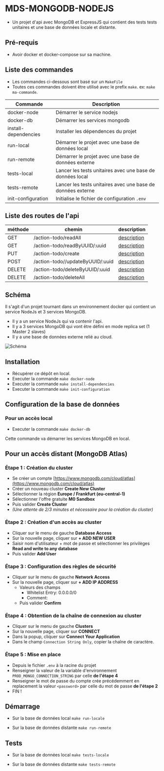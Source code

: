 # MDS-MONGODB-NODEJS

* Un projet d'api avec MongoDB et ExpressJS qui contient des tests tests unitaires et une base de données locale et distante.

## Pré-requis

* Avoir docker et docker-compose sur sa machine.

## Liste des commandes

* Les commandes ci-dessous sont basé sur un `MakeFile`
* Toutes ces commandes doivent être utilisé avec le prefix `make`. ex: `make ma-commande`.

| Commande | Description |
| --- | --- |
| docker-node | Démarrer le service nodejs |
| docker-db | Démarrer les services mongodb |
| install-dependencies | Installer les dépendences du projet |
| run-local | Démarrer le projet avec une base de données local |
| run-remote | Démarrer le projet avec une base de données externe |
| tests-local | Lancer les tests unitaires avec une base de données local |
| tests-remote | Lancer les tests unitaires avec une base de données externe |
| init-configuration | Initialise le fichier de configuration `.env`

## Liste des routes de l'api

| méthode | chemin | description |
| --- | --- | --- |
| GET | /action-todo/readAll | [description](https://github.com/musps/mds-mongodb-nodejs/blob/master/doc/doc-api-readAll.md) |
| GET | /action-todo/readByUUID/:uuid |[description](https://github.com/musps/mds-mongodb-nodejs/blob/master/doc/doc-api-readByUUID.md) |
| PUT | /action-todo/create | [description](https://github.com/musps/mds-mongodb-nodejs/blob/master/doc/doc-api-create.md) |
| POST | /action-todo//updateByUUID/:uuid | [description](https://github.com/musps/mds-mongodb-nodejs/blob/master/doc/doc-api-updateByUUID.md) |
| DELETE | /action-todo/deleteByUUID/:uuid | [description](https://github.com/musps/mds-mongodb-nodejs/blob/master/doc/doc-api-deleteByUUID.md) |
| DELETE | /action-todo/deleteAll | [description](https://github.com/musps/mds-mongodb-nodejs/blob/master/doc/doc-api-deleteAll.md) |

## Schéma

Il s'agit d'un projet tournant dans un environnement docker qui contient un service NodeJs et 3 services MongoDB.

* Il y a un service NodeJs qui va contenir l'api.
* Il y a 3 services MongoDB qui vont être défini en mode replica set (1 Master 2 slaves)
* Il y a une base de données externe relié au cloud.

![Schéma](https://raw.githubusercontent.com/musps/mds-mongodb-nodejs/master/doc/images/schema.png "Schéma")

## Installation
* Récupérer ce dépôt en local.
* Executer la commande `make docker-node`
* Executer la commande `make install-dependencies`
* Executer la commande `make init-configuration`

## Configuration de la base de données

### Pour un accès local
* Executer la commande `make docker-db`

Cette commande va démarrer les services MongoDB en local.

## Pour un accès distant (MongoDB Atlas)

### Étape 1 : Création du cluster
* Se créer un compte [https://www.mongodb.com/cloud/atlas](https://www.mongodb.com/cloud/atlas)
* Créer un nouveau cluster **Create New Cluster**
* Sélectionner la région **Europe / Frankfurt (eu-central-1)**
* Sélectionner l'offre gratuite **M0 Sandbox**
* Puis valider **Create Cluster**
* *(Une attente de 2/3 minutes et nécessaire pour la création du cluster)*

### Étape 2 : Création d'un accès au cluster
* Cliquer sur le menu de gauche **Database Access**
* Sur la nouvelle page, cliquer sur **+ ADD NEW USER**
* Saisir nom d'utilisateur + mot de passe et sélectionner les privilèges **Read and write to any database**
* Puis valider **Add User**

### Étape 3 : Configuration des règles de sécurité
* Cliquer sur le menu de gauche **Network Access**
* Sur la nouvelle page, cliquer sur **+ ADD IP ADDRESS**
  * Valeurs des champs
    * Whitelist Entry: 0.0.0.0/0
    * Comment:
  * Puis valider **Confirm**

### Étape 4 : Obtention de la chaîne de connexion au cluster
* Cliquer sur le menu de gauche **Clusters**
* Sur la nouvelle page, cliquer sur **CONNECT**
* Dans la popup, cliquer sur **Connect Your Application**
* Dans le champ `Connection String Only`, copier la chaîne de caractère.

### Étape 5 : Mise en place
* Depuis le fichier `.env` à la racine du projet
* Renseigner la valeur de la variable d'environnement `PROD_MONGO_CONNECTION_STRING` par celle **de l'étape 4**
* Renseigner le mot de passe du compte crée précédemment en replacement la valeur `<password>`  par celle du mot de passe **de l'étape 2**
* FIN !

## Démarrage

* Sur la base de données local
  `make run-locale`

* Sur la base de données distante
  `make run-remote`

## Tests

* Sur la base de données local
  `make tests-locale`

* Sur la base de données distante
  `make tests-remote`
